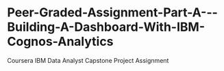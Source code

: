 # Peer-Graded-Assignment-Part-A---Building-A-Dashboard-With-IBM-Cognos-Analytics
Coursera IBM Data Analyst Capstone Project Assignment
